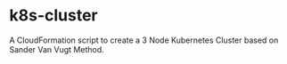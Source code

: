# k8s-cluster
A CloudFormation script to create a 3 Node Kubernetes Cluster based on Sander Van Vugt Method.
